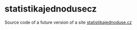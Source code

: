 # statistikajednodusecz

Source code of a future version of a site [statistikajednoduse.cz](https://statistikajednoduse.cz/)
